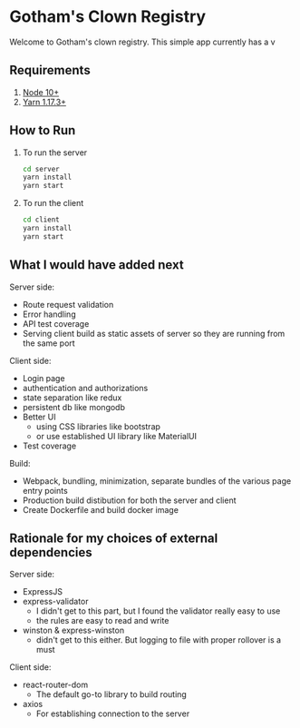 # Gotham's Clown Registry

Welcome to Gotham's clown registry.  This simple app currently has a v

## Requirements

1. [Node 10+](https://nodejs.org/en/)
1. [Yarn 1.17.3+](https://classic.yarnpkg.com/en/)

## How to Run

1. To run the server

    ```bash
    cd server
    yarn install
    yarn start
    ```

1. To run the client

    ```bash
    cd client
    yarn install
    yarn start
    ```

## What I would have added next

Server side:
* Route request validation 
* Error handling
* API test coverage
* Serving client build as static assets of server so they are running from the same port

Client side:
* Login page
* authentication and authorizations
* state separation like redux
* persistent db like mongodb
* Better UI
    * using CSS libraries like bootstrap
    * or use established UI library like MaterialUI
* Test coverage

Build:
* Webpack, bundling, minimization, separate bundles of the various page entry points
* Production build distibution for both the server and client
* Create Dockerfile and build docker image

## Rationale for my choices of external dependencies

Server side:
* ExpressJS
* express-validator
    * I didn't get to this part, but I found the validator really easy to use
    * the rules are easy to read and write
* winston & express-winston
    * didn't get to this either. But logging to file with proper rollover is a must

Client side:
* react-router-dom
    * The default go-to library to build routing 
* axios
    * For establishing connection to the server
